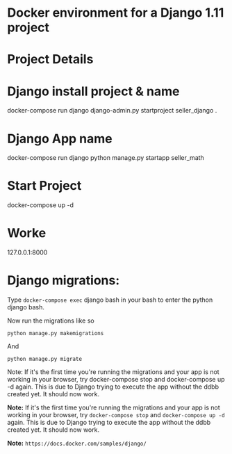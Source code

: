 Docker environment for a Django 1.11 project
===========================================

# Project Details

# Django install project & name
docker-compose run django django-admin.py startproject seller_django .

# Django App name
docker-compose run django python manage.py startapp seller_math

# Start Project
docker-compose up -d

# Worke 
127.0.0.1:8000

# Django migrations:
Type `docker-compose exec` django bash in your bash to enter the python django bash.

Now run the migrations like so

`python manage.py makemigrations`

And

`python manage.py migrate`

Note: If it's the first time you're running the migrations and your app is not working in your browser, try docker-compose stop and docker-compose up -d again. This is due to Django trying to execute the app without the ddbb created yet. It should now work.

**Note:** If it's the first time you're running the migrations and your app is not working in your browser, try `docker-compose stop` and `docker-compose up -d` again. This is due to Django trying to execute the app without the ddbb created yet. It should now work.

**Note:**
`https://docs.docker.com/samples/django/`


